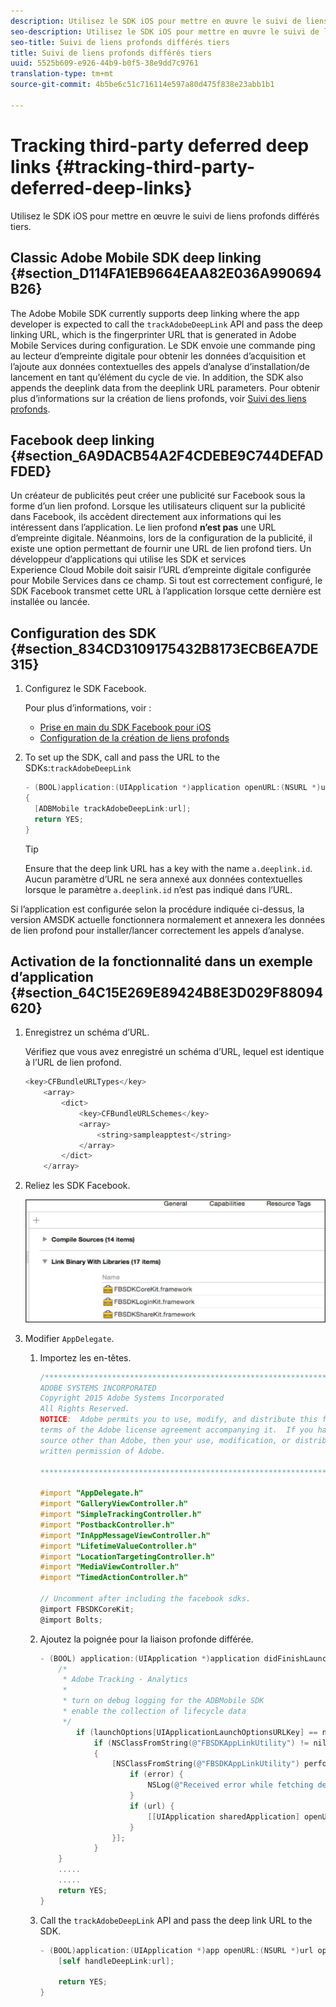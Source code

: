 ```yaml
---
description: Utilisez le SDK iOS pour mettre en œuvre le suivi de liens profonds différés tiers.
seo-description: Utilisez le SDK iOS pour mettre en œuvre le suivi de liens profonds différés tiers.
seo-title: Suivi de liens profonds différés tiers
title: Suivi de liens profonds différés tiers
uuid: 5525b609-e926-44b9-b0f5-38e9dd7c9761
translation-type: tm+mt
source-git-commit: 4b5be6c51c716114e597a80d475f838e23abb1b1

---
```



# Tracking third-party deferred deep links {#tracking-third-party-deferred-deep-links}

Utilisez le SDK iOS pour mettre en œuvre le suivi de liens profonds différés tiers.

## Classic Adobe Mobile SDK deep linking {#section_D114FA1EB9664EAA82E036A990694B26}

The Adobe Mobile SDK currently supports deep linking where the app developer is expected to call the `trackAdobeDeepLink` API and pass the deep linking URL, which is the fingerprinter URL that is generated in Adobe Mobile Services during configuration. Le SDK envoie une commande ping au lecteur d’empreinte digitale pour obtenir les données d’acquisition et l’ajoute aux données contextuelles des appels d’analyse d’installation/de lancement en tant qu’élément du cycle de vie. In addition, the SDK also appends the deeplink data from the deeplink URL parameters. Pour obtenir plus d’informations sur la création de liens profonds, voir [Suivi des liens profonds](/help/ios/acquisition-main/tracking-deep-links/tracking-deep-links.md).

## Facebook deep linking {#section_6A9DACB54A2F4CDEBE9C744DEFADFDED}

Un créateur de publicités peut créer une publicité sur Facebook sous la forme d’un lien profond. Lorsque les utilisateurs cliquent sur la publicité dans Facebook, ils accèdent directement aux informations qui les intéressent dans l’application. Le lien profond **n’est pas** une URL d’empreinte digitale. Néanmoins, lors de la configuration de la publicité, il existe une option permettant de fournir une URL de lien profond tiers. Un développeur d’applications qui utilise les SDK et services Experience Cloud Mobile doit saisir l’URL d’empreinte digitale configurée pour Mobile Services dans ce champ. Si tout est correctement configuré, le SDK Facebook transmet cette URL à l’application lorsque cette dernière est installée ou lancée.

## Configuration des SDK  {#section_834CD3109175432B8173ECB6EA7DE315}

1. Configurez le SDK Facebook.

   Pour plus d’informations, voir :

   * [Prise en main du SDK Facebook pour iOS](https://developers.facebook.com/docs/ios/getting-started)
   * [Configuration de la création de liens profonds](https://developers.facebook.com/docs/app-ads/deep-linking#os)

1. To set up the SDK, call  and pass the URL to the SDKs:`trackAdobeDeepLink`

   ```objective-c
   - (BOOL)application:(UIApplication *)application openURL:(NSURL *)url sourceApplication:(NSString *)sourceApplication annotation:(id)annotation 
   { 
     [ADBMobile trackAdobeDeepLink:url]; 
     return YES; 
   }
   ```

   >[!TIP]
   >
   >Ensure that the deep link URL has a key with the name `a.deeplink.id`. Aucun paramètre d’URL ne sera annexé aux données contextuelles lorsque le paramètre `a.deeplink.id` n’est pas indiqué dans l’URL.

Si l’application est configurée selon la procédure indiquée ci-dessus, la version AMSDK actuelle fonctionnera normalement et annexera les données de lien profond pour installer/lancer correctement les appels d’analyse.

## Activation de la fonctionnalité dans un exemple d’application {#section_64C15E269E89424B8E3D029F88094620}

1. Enregistrez un schéma d’URL.

   Vérifiez que vous avez enregistré un schéma d’URL, lequel est identique à l’URL de lien profond.

   ```objective-c
   <key>CFBundleURLTypes</key> 
       <array> 
           <dict> 
               <key>CFBundleURLSchemes</key> 
               <array> 
                   <string>sampleapptest</string> 
               </array> 
           </dict> 
       </array>
   ```

1. Reliez les SDK Facebook.

   ![Facebook assets](assets/link-fb-sdk.jpg)

1. Modifier `AppDelegate`.

   1. Importez les en-têtes.

      ```objective-c
      /************************************************************************* 
      ADOBE SYSTEMS INCORPORATED 
      Copyright 2015 Adobe Systems Incorporated 
      All Rights Reserved. 
      NOTICE:  Adobe permits you to use, modify, and distribute this file in accordance with the 
      terms of the Adobe license agreement accompanying it.  If you have received this file from a 
      source other than Adobe, then your use, modification, or distribution of it requires the prior 
      written permission of Adobe. 
      
      **************************************************************************/ 
      
      #import "AppDelegate.h" 
      #import "GalleryViewController.h" 
      #import "SimpleTrackingController.h" 
      #import "PostbackController.h" 
      #import "InAppMessageViewController.h" 
      #import "LifetimeValueController.h" 
      #import "LocationTargetingController.h" 
      #import "MediaViewController.h" 
      #import "TimedActionController.h"
      
      // Uncomment after including the facebook sdks. 
      @import FBSDKCoreKit; 
      @import Bolts;
      ```

   1. Ajoutez la poignée pour la liaison profonde différée.

      ```objective-c
      - (BOOL) application:(UIApplication *)application didFinishLaunchingWithOptions:(NSDictionary *)launchOptions { 
          /* 
           * Adobe Tracking - Analytics 
           * 
           * turn on debug logging for the ADBMobile SDK 
           * enable the collection of lifecycle data 
           */ 
              if (launchOptions[UIApplicationLaunchOptionsURLKey] == nil) { 
                  if (NSClassFromString(@"FBSDKAppLinkUtility") != nil) 
                  { 
                      [NSClassFromString(@"FBSDKAppLinkUtility") performSelector:@selector(fetchDeferredAppLink:) withObject:^(NSURL *url, NSError *error) { 
                          if (error) { 
                              NSLog(@"Received error while fetching deferred app link %@", error); 
                          } 
                          if (url) { 
                              [[UIApplication sharedApplication] openURL:url]; 
                          } 
                      }]; 
                  } 
          } 
          ..... 
          ..... 
          return YES; 
      }
      ```

   1. Call the `trackAdobeDeepLink` API and pass the deep link URL to the SDK.

      ```objective-c
      - (BOOL)application:(UIApplication *)app openURL:(NSURL *)url options:(NSDictionary<NSString *, id> *)options { 
          [self handleDeepLink:url]; 
      
          return YES; 
      }
      ```

